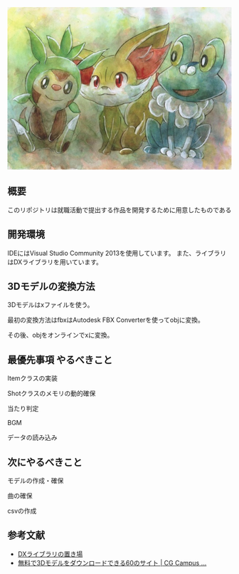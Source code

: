 ![](./xy_gosanke.jpg)

## 概要
このリポジトリは就職活動で提出する作品を開発するために用意したものである

## 開発環境
IDEにはVisual Studio Community 2013を使用しています。
また、ライブラリはDXライブラリを用いています。

## 3Dモデルの変換方法
3Dモデルはxファイルを使う。

最初の変換方法はfbxはAutodesk FBX Converterを使ってobjに変換。

その後、objをオンラインでxに変換。

## 最優先事項 やるべきこと
Itemクラスの実装

Shotクラスのメモリの動的確保

当たり判定

BGM

データの読み込み

## 次にやるべきこと
モデルの作成・確保

曲の確保

csvの作成

## 参考文献
- [DXライブラリの置き場](http://dxlib.o.oo7.jp/)
- [無料で3Dモデルをダウンロードできる60のサイト | CG Campus ...](http://cgcampus.sitemix.jp/?p=312)